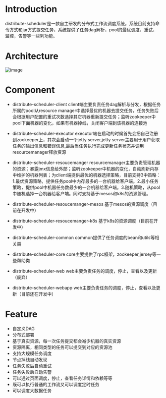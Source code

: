 # Introduction
distribute-scheduler是一款自主研发的分布式工作流调度系统，系统目前支持命令方式和jar方式提交任务，系统提供了任务dag解析，pool的最优调度，重试，监控，告警等一些列功能。
# Architecture
![image](https://github.com/ylpu/distribute-scheduler/blob/master/files/arch.png)
# Component
* distribute-scheduler-client
client端主要负责任务dag解析与分发，根据任务所属的pool从resource manager中选择最优的机器去提交任务，任务失败后会根据用户配置的重试次数选择其它机器重新提交任务；监听zookeeper中pool下面机器的变化，如果有机器掉线，关闭客户端到该机器的连接池

* distribute-scheduler-executor
executor端在启动的时候首先会把自己注册到zookeeper上，其次会启动一个jetty server,jetty server主要用于用户获取任务的输出信息和错误信息,最后当任务执行完成更新任务状态并调用resourcemanager释放资源

* distribute-scheduler-resoucemanger
resourcemanager主要负责管理机器的资源；暴露jmx信息给外部；监听zookeeper中机器的变化，自动刷新内存中维护的机器列表；为client端提供最优的机器选择策略，目前支持3中策略：1.最优资源策略，提供任务pool中内存最多的一台机器给客户端。2.最小任务策略，提供pool中机器任务数最少的一台机器给客户端。3.随机策略，从pool中随机选择一台机器给客户端。同时支持基于mesos和k8s的资源管理。

* distribute-scheduler-resoucemanger-mesos
基于mesos的资源调度（目前在开发中）

* distribute-scheduler-resoucemanger-k8s
基于k8s的资源调度（目前在开发中）

* distribute-scheduler-common
common提供了任务调度的bean和utils等相关类

* distribute-scheduler-core
core主要提供了rpc框架，zookeeper,jersey等一些帮助类

* distribute-scheduler-web
web主要负责任务的调度，停止，查看以及更新（废弃）

* distribute-scheduler-webapp
web主要负责任务的调度，停止，查看以及更新（目前还在开发中）

# Feature
* 自定义DAG
* 分布式部署
* 基于真实资源，每一次任务提交都会减少机器的真实资源
* 资源隔离，相同类型的任务可以提交到对应的资源池
* 支持大规模任务调度
* 节点掉线自动发现
* 任务失败后自动重试
* 任务失败后自动告警
* 可以通过页面调度，停止，查看任务详情和依赖等等
* 既可以执行普通的工作流又可以调度定时任务
* 可以调度大数据任务
